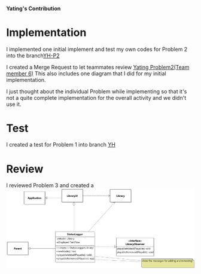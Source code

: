 #### Yating's Contribution

# Implementation
I implemented one initial implement and test my own codes for Problem 2 into the branch[YH-P2](https://gitlab.cs.mcgill.ca/mnassif/303a6t26/-/tree/YH-P2)

I created a Merge Request to let teammates review [Yating Problem2(Team member 6)](https://gitlab.cs.mcgill.ca/mnassif/303a6t26/-/merge_requests/6)
This also includes one diagram that I did for my initial implementation. 

I just thought about the individual Problem while implementing so that it's not a quite complete implementation for the overall activity and we didn't use it.

# Test
I created a test for Problem 1 into branch [YH](https://gitlab.cs.mcgill.ca/mnassif/303a6t26/-/tree/YH)

# Review
I reviewed Problem 3 and created a ![ClassDiagram](/files/P3Diagram.png)


